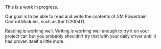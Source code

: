 This is a work in progress.

Our goal is to be able to read and write the contents of GM Powertrain Control Modules, such as the 12200411.

Reading is working well. Writing is working well enough to try it on your project car, but you probably shouldn't try that with your daily driver until it has proven itself a little more.
